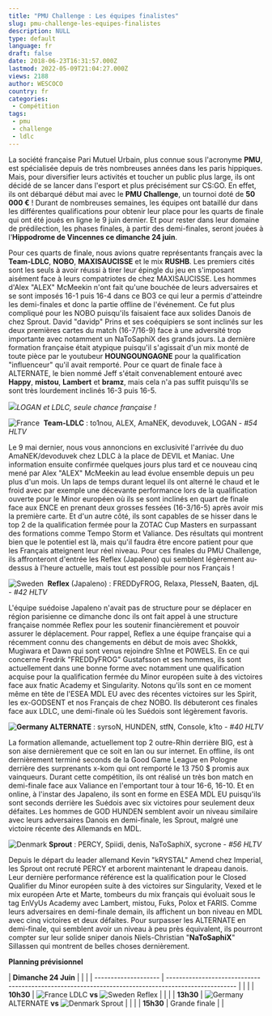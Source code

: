 ```yaml
---
title: "PMU Challenge : Les équipes finalistes"
slug: pmu-challenge-les-equipes-finalistes
description: NULL
type: default
language: fr
draft: false
date: 2018-06-23T16:31:57.000Z
lastmod: 2022-05-09T21:04:27.000Z
views: 2188
author: WESCOCO
country: fr
categories:
 - Compétition
tags:
 - pmu
 - challenge
 - ldlc
---
```

La société française Pari Mutuel Urbain, plus connue sous l'acronyme **PMU**, est spécialisée depuis de très nombreuses années dans les paris hippiques. Mais, pour diversifier leurs activités et toucher un public plus large, ils ont décidé de se lancer dans l'esport et plus précisément sur CS:GO. En effet, ils ont débarqué début mai avec le **PMU Challenge**, un tournoi doté de **50 000 €** ! Durant de nombreuses semaines, les équipes ont bataillé dur dans les différentes qualifications pour obtenir leur place pour les quarts de finale qui ont été joués en ligne le 9 juin dernier. Et pour rester dans leur domaine de prédilection, les phases finales, à partir des demi-finales, seront jouées à l'**Hippodrome de Vincennes ce dimanche 24 juin**. 

Pour ces quarts de finale, nous avions quatre représentants français avec la **Team-LDLC**, **NOBO**, **MAXISAUCISSE** et le mix **RUSHB**. Les premiers cités sont les seuls à avoir réussi à tirer leur épingle du jeu en s'imposant aisément face à leurs compatriotes de chez MAXISAUCISSE. Les hommes d'Alex "ALEX" McMeekin⁠ n'ont fait qu'une bouchée de leurs adversaires et se sont imposés 16-1 puis 16-4 dans ce BO3 ce qui leur a permis d'atteindre les demi-finales et donc la partie offline de l'événement. Ce fut plus compliqué pour les NOBO puisqu'ils faisaient face aux solides Danois de chez Sprout. David "davidp" Prins⁠ et ses coéquipiers se sont inclinés sur les deux premières cartes du match (16-7/16-9) face à une adversité trop importante avec notamment un NaToSaphiX des grands jours. La dernière formation française était atypique puisqu'il s'agissait d'un mix monté de toute pièce par le youtubeur **HOUNGOUNGAGNE** pour la qualification "influenceur" qu'il avait remporté. Pour ce quart de finale face à ALTERNATE, le bien nommé Jeff s'était convenablement entouré avec **Happy**, **mistou**, **Lambert** et **bramz**, mais cela n'a pas suffit puisqu'ils se sont très lourdement inclinés 16-3 puis 16-5\. 

![](https://flickshot-ue.s3.eu-west-2.amazonaws.com/flickshot/article/5b2cd807ba7b0/images/puko4XjdYUNgZTlRjHsVN8VaTyof8WwGCdae23MU.jpeg)_LOGAN et LDLC, seule chance française !_

![France](/images/countries/fr.svg)⁠ ⁠ **Team-LDLC** : to1nou, ALEX, AmaNEK, devoduvek, LOGAN - _#54 HLTV_

Le 9 mai dernier, nous vous annoncions en exclusivité l'arrivée du duo AmaNEK/devoduvek chez LDLC à la place de DEVIL et Maniac. Une information ensuite confirmée quelques jours plus tard et ce nouveau cinq mené par Alex "ALEX" McMeekin⁠ au lead évolue ensemble depuis un peu plus d'un mois. Un laps de temps durant lequel ils ont alterné le chaud et le froid avec par exemple une décevante performance lors de la qualification ouverte pour le Minor européen où ils se sont inclinés en quart de finale face aux ENCE en prenant deux grosses fessées (16-3/16-5) après avoir mis la première carte. Et d'un autre côté, ils sont capables de se hisser dans le top 2 de la qualification fermée pour la ZOTAC Cup Masters en surpassant des formations comme Tempo Storm et Valiance. Des résultats qui montrent bien que le potentiel est là, mais qu'il faudra être encore patient pour que les Français atteignent leur réel niveau. Pour ces finales du PMU Challenge, ils affronteront d'entrée les Reflex (Japaleno) qui semblent légèrement au-dessus à l'heure actuelle, mais tout est possible pour nos Français !

![Sweden](/images/countries/se.svg)⁠ ⁠ **Reflex** (Japaleno) : FREDDyFROG, Relaxa, PlesseN, Baaten, djL - _#42 HLTV_

L'équipe suédoise Japaleno n'avait pas de structure pour se déplacer en région parisienne ce dimanche donc ils ont fait appel à une structure française nommée Reflex pour les soutenir financièrement et pouvoir assurer le déplacement. Pour rappel, Reflex a une équipe française qui a récemment connu des changements en début de mois avec Shokkk, Mugiwara et Dawn qui sont venus rejoindre Sh1ne et P0WELS. En ce qui concerne Fredrik "FREDDyFROG" Gustafsson⁠ et ses hommes, ils sont actuellement dans une bonne forme avec notamment une qualification acquise pour la qualification fermée du Minor européen suite à des victoires face aux fnatic Academy et Singularity. Notons qu'ils sont en ce moment même en tête de l'ESEA MDL EU avec des récentes victoires sur les Spirit, les ex-GODSENT et nos Français de chez NOBO. Ils débuteront ces finales face aux LDLC, une demi-finale où les Suédois sont légèrement favoris.

**![Germany](/images/countries/de.svg)⁠ ALTERNATE** : syrsoN, HUNDEN, stfN, Console, k1to - _#40 HLTV_

La formation allemande, actuellement top 2 outre-Rhin derrière BIG, est à son aise dernièrement que ce soit en lan ou sur internet. En offline, ils ont dernièrement terminé seconds de la Good Game League en Pologne derrière des surprenants x-kom qui ont remporté le 13 750 $ promis aux vainqueurs. Durant cette compétition, ils ont réalisé un très bon match en demi-finale face aux Valiance en l'emportant tour à tour 16-6, 16-10\. Et en online, à l'instar des Japaleno, ils sont en forme en ESEA MDL EU puisqu'ils sont seconds derrière les Suédois avec six victoires pour seulement deux défaites. Les hommes de GOD HUNDEN semblent avoir un niveau similaire avec leurs adversaires Danois en demi-finale, les Sprout, malgré une victoire récente des Allemands en MDL.

![Denmark](/images/countries/dk.svg)⁠ **Sprout** : PERCY, Spiidi, denis, NaToSaphiX, sycrone - _#56 HLTV_

Depuis le départ du leader allemand Kevin "kRYSTAL" Amend⁠ chez Imperial, les Sprout ont recruté PERCY et arborent maintenant le drapeau danois. Leur dernière performance référence est la qualification pour le Closed Qualifier du Minor européen suite à des victoires sur Singularity, Vexed et le mix européen Arte et Marte, tombeurs du mix français qui évoluait sous le tag EnVyUs Academy avec Lambert, mistou, Fuks, Polox et FARIS. Comme leurs adversaires en demi-finale demain, ils affichent un bon niveau en MDL avec cinq victoires et deux défaites. Pour surpasser les ALTERNATE en demi-finale, qui semblent avoir un niveau à peu près équivalent, ils pourront compter sur leur solide sniper danois Niels-Christian "**NaToSaphiX**" Sillassen qui montrent de belles choses dernièrement.

**Planning prévisionnel**

| **Dimanche 24 Juin** |                                                                                                     |  |
| -------------------- | --------------------------------------------------------------------------------------------------- |  |
| | **10h30**          | ![France](/images/countries/fr.svg)⁠ LDLC **vs** ![Sweden](/images/countries/se.svg)⁠ Reflex        |  |
| | **13h30**          | ![Germany](/images/countries/de.svg)⁠ ALTERNATE **vs** ![Denmark](/images/countries/dk.svg)⁠ Sprout |  |
| | **15h30**          | Grande finale                                                                                       |  |
